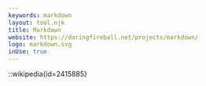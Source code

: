 ```yaml
---
keywords: markdown
layout: tool.njk
title: Markdown
website: https://daringfireball.net/projects/markdown/
logo: markdown.svg
inUse: true
---
```


::wikipedia{id=2415885}